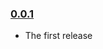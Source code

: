 ### [0.0.1](https://github.com/Leeft/three-sprite-texture-atlas-manager/releases/tag/v0.0.1)

- The first release
